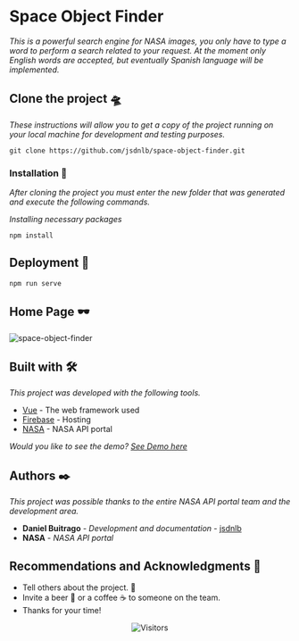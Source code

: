 # Space Object Finder

_This is a powerful search engine for NASA images, you only have to type a word to perform a search related to your request. At the moment only English words are accepted, but eventually Spanish language will be implemented._

## Clone the project 🛸

_These instructions will allow you to get a copy of the project running on your local machine for development and testing purposes._

```
git clone https://github.com/jsdnlb/space-object-finder.git
```

### Installation 🔧

_After cloning the project you must enter the new folder that was generated and execute the following commands._

_Installing necessary packages_

```
npm install
```

## Deployment 🚀

```
npm run serve
```
## Home Page 🕶
![space-object-finder](https://user-images.githubusercontent.com/17171887/126372083-dbf58b72-39ef-4175-8c1b-2dbc25a70cbf.png)
## Built with 🛠️

_This project was developed with the following tools._

* [Vue](https://vuejs.org/) - The web framework used
* [Firebase](https://firebase.google.com/?hl=en) - Hosting
* [NASA](https://api.nasa.gov/) - NASA API portal

_Would you like to see the demo? [See Demo here](https://space-object-finder.web.app/)_

## Authors ✒️

_This project was possible thanks to the entire NASA API portal team and the development area._

* **Daniel Buitrago** - *Development and documentation* - [jsdnlb](https://github.com/jsdnlb)
* **NASA** - *NASA API portal* 

## Recommendations and Acknowledgments 🎁

* Tell others about the project. 📢
* Invite a beer 🍺 or a coffee ☕ to someone on the team. 
* Thanks for your time!

<p align=center><img align=center  src="https://visitor-badge.laobi.icu/badge?page_id=jsdnlb.space-object-finder" alt="Visitors">  </p>
